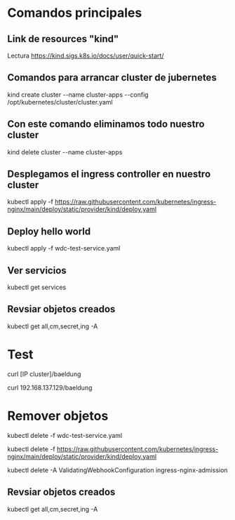 # Comandos principales

## Link de resources "kind"

Lectura https://kind.sigs.k8s.io/docs/user/quick-start/

## Comandos para arrancar cluster de jubernetes


kind create cluster --name cluster-apps --config /opt/kubernetes/cluster/cluster.yaml

## Con este comando eliminamos todo nuestro cluster
kind delete cluster --name cluster-apps

## Desplegamos el ingress controller en nuestro cluster

kubectl apply -f https://raw.githubusercontent.com/kubernetes/ingress-nginx/main/deploy/static/provider/kind/deploy.yaml

## Deploy hello world


kubectl apply -f wdc-test-service.yaml

## Ver servicios

kubectl get services

## Revsiar objetos creados

kubectl get all,cm,secret,ing -A

# Test

curl [IP cluster]/baeldung

curl 192.168.137.129/baeldung


# Remover objetos


kubectl delete -f wdc-test-service.yaml

kubectl delete -f https://raw.githubusercontent.com/kubernetes/ingress-nginx/main/deploy/static/provider/kind/deploy.yaml

kubectl delete -A ValidatingWebhookConfiguration ingress-nginx-admission


## Revsiar objetos creados

kubectl get all,cm,secret,ing -A